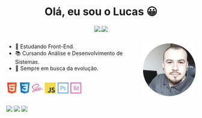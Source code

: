 <h1 align="center">Olá, eu sou o Lucas 😀</h1>

<div align="center">
  <a href="https://github.com/LucasCr95">
    <img height="200em" align="center" src="https://github-readme-stats.vercel.app/api?username=LucasCr95&show_icons=true&theme=transparent&rank_icon=github">
    <img height="200em" align="center" ${{ secrets.ACTIONS_TOKEN_MY}} src="https://github-readme-stats.vercel.app/api/top-langs/?username=LucasCr95&layout=donut&theme=transparent">
  </a>
</div>

##

<div style="display: inline_block">
  <img align="right" src="https://github.com/LucasCr95/Arquivos/blob/main/img/img-me.png" width="140">
  
  - 🌱 Estudando Front-End.
  - 📚 Cursando Análise e Desenvolvimento de Sistemas.
  - 🚀 Sempre em busca da evolução.
</div>

##

<div style="display: inline_block">
  
  <img src="https://github.com/LucasCr95/Arquivos/blob/main/img/icon-html5.svg" width="30">
  <img src="https://github.com/LucasCr95/Arquivos/blob/main/img/icon-css3.svg" width="30">
  <img src="https://github.com/LucasCr95/Arquivos/blob/main/img/icon-sass.svg" width="30">
  <img src="https://github.com/LucasCr95/Arquivos/blob/main/img/icon-js.svg" width="30">
  <img src="https://github.com/LucasCr95/Arquivos/blob/main/img/icon-ps.svg" width="30">
  <img src="https://github.com/LucasCr95/Arquivos/blob/main/img/icon-xd.svg" width="30">
</div>  

##

<div style="display:inline_block">
  <a href="mailto:lucas.crr95@gmail.com"><img src="https://img.shields.io/badge/Gmail-D14836?style=for-the-badge&logo=gmail&logoColor=white" target="_blank"></a>
  <a href="https://www.linkedin.com/in/lucascr95/"><img src="https://img.shields.io/badge/LinkedIn-0077B5?style=for-the-badge&logo=linkedin&logoColor=white" target="_blank"></a>  
  <a href="https://www.instagram.com/_lucas.crr/"><img src="https://img.shields.io/badge/Instagram-E4405F?style=for-the-badge&logo=instagram&logoColor=white" target="_blank"></a>
</div>  

